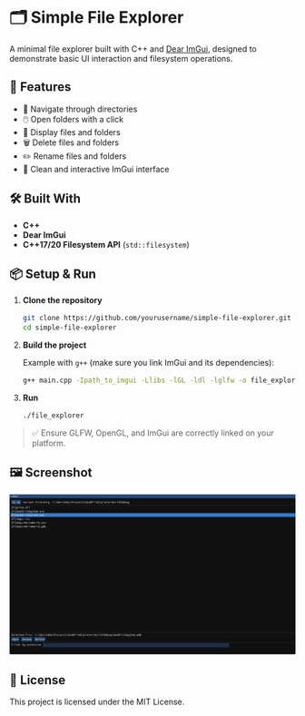 # 🗂️ Simple File Explorer

A minimal file explorer built with C++ and [Dear ImGui](https://github.com/ocornut/imgui), designed to demonstrate basic UI interaction and filesystem operations.

## 🚀 Features

- 📁 Navigate through directories
- 🖱️ Open folders with a click
- 📄 Display files and folders
- 🗑️ Delete files and folders
- ✏️ Rename files and folders
- 🧭 Clean and interactive ImGui interface

## 🛠️ Built With

- **C++**
- **Dear ImGui**
- **C++17/20 Filesystem API** (`std::filesystem`)

## 📦 Setup & Run

1. **Clone the repository**
   ```bash
   git clone https://github.com/yourusername/simple-file-explorer.git
   cd simple-file-explorer
   ```

2. **Build the project**

   Example with `g++` (make sure you link ImGui and its dependencies):
   ```bash
   g++ main.cpp -Ipath_to_imgui -Llibs -lGL -ldl -lglfw -o file_explorer
   ```

3. **Run**
   ```bash
   ./file_explorer
   ```

> ✅ Ensure GLFW, OpenGL, and ImGui are correctly linked on your platform.

## 🖼️ Screenshot

![screenshot](screenshot.png)

## 📄 License

This project is licensed under the MIT License.
